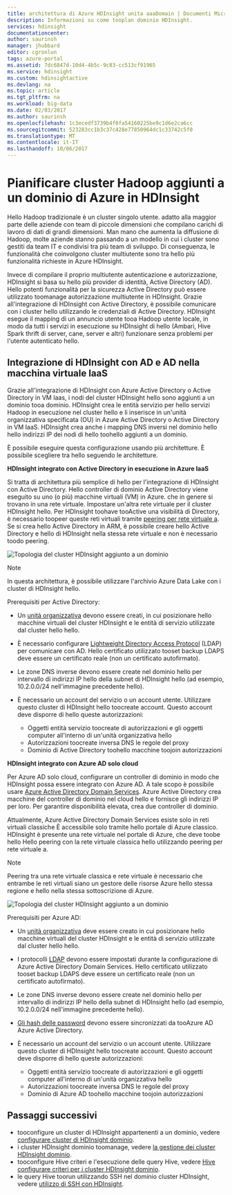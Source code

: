 ```yaml
---
title: architettura di Azure HDInsight unita aaaDomain | Documenti Microsoft
description: Informazioni su come tooplan dominio HDInsight.
services: hdinsight
documentationcenter: 
author: saurinsh
manager: jhubbard
editor: cgronlun
tags: azure-portal
ms.assetid: 7dc6847d-10d4-4b5c-9c83-cc513cf91965
ms.service: hdinsight
ms.custom: hdinsightactive
ms.devlang: na
ms.topic: article
ms.tgt_pltfrm: na
ms.workload: big-data
ms.date: 02/03/2017
ms.author: saurinsh
ms.openlocfilehash: 1c3ecedf3739b4f8fa54160225be9c1d6e2ca6cc
ms.sourcegitcommit: 523283cc1b3c37c428e77850964dc1c33742c5f0
ms.translationtype: MT
ms.contentlocale: it-IT
ms.lasthandoff: 10/06/2017
---
```

# <a name="plan-azure-domain-joined-hadoop-clusters-in-hdinsight"></a>Pianificare cluster Hadoop aggiunti a un dominio di Azure in HDInsight

Hello Hadoop tradizionale è un cluster singolo utente. adatto alla maggior parte delle aziende con team di piccole dimensioni che compilano carichi di lavoro di dati di grandi dimensioni. Man mano che aumenta la diffusione di Hadoop, molte aziende stanno passando a un modello in cui i cluster sono gestiti da team IT e condivisi tra più team di sviluppo. Di conseguenza, le funzionalità che coinvolgono cluster multiutente sono tra hello più funzionalità richieste in Azure HDInsight.

Invece di compilare il proprio multiutente autenticazione e autorizzazione, HDInsight si basa su hello più provider di identità, Active Directory (AD). Hello potenti funzionalità per la sicurezza Active Directory può essere utilizzato toomanage autorizzazione multiutente in HDInsight. Grazie all'integrazione di HDInsight con Active Directory, è possibile comunicare con i cluster hello utilizzando le credenziali di Active Directory. HDInsight esegue il mapping di un annuncio utente tooa Hadoop utente locale, in modo da tutti i servizi in esecuzione su HDInsight di hello (Ambari, Hive Spark thrift di server, cane, server e altri) funzionare senza problemi per l'utente autenticato hello.

## <a name="integrate-hdinsight-with-ad-and-ad-on-iaas-vm"></a>Integrazione di HDInsight con AD e AD nella macchina virtuale IaaS

Grazie all'integrazione di HDInsight con Azure Active Directory o Active Directory in VM Iaas, i nodi del cluster HDInsight hello sono aggiunti a un dominio tooa dominio. HDInsight crea le entità servizio per hello servizi Hadoop in esecuzione nel cluster hello e li inserisce in un'unità organizzativa specificata (OU) in Azure Active Directory o Active Directory in VM IaaS. HDInsight crea anche i mapping DNS inversi nel dominio hello hello indirizzi IP dei nodi di hello toohello aggiunti a un dominio.

È possibile eseguire questa configurazione usando più architetture. È possibile scegliere tra hello seguendo le architetture.

**HDInsight integrato con Active Directory in esecuzione in Azure IaaS**

Si tratta di architettura più semplice di hello per l'integrazione di HDInsight con Active Directory. Hello controller di dominio Active Directory viene eseguito su uno (o più) macchine virtuali (VM) in Azure. che in genere si trovano in una rete virtuale. Impostare un'altra rete virtuale per il cluster HDInsight hello. Per HDInsight toohave tooActive una visibilità di Directory, è necessario toopeer queste reti virtuali tramite [peering per rete virtuale a](../virtual-network/virtual-network-create-peering.md). Se si crea hello Active Directory in ARM, è possibile creare hello Active Directory e hello di HDInsight nella stessa rete virtuale e non è necessario toodo peering. 

![Topologia del cluster HDInsight aggiunto a un dominio](./media/hdinsight-domain-joined-architecture/hdinsight-domain-joined-architecture_1.png)

> [!NOTE]
> In questa architettura, è possibile utilizzare l'archivio Azure Data Lake con i cluster di HDInsight hello.


Prerequisiti per Active Directory:

* Un [unità organizzativa](../active-directory-domain-services/active-directory-ds-admin-guide-create-ou.md) devono essere creati, in cui posizionare hello macchine virtuali del cluster HDInsight e le entità di servizio utilizzate dal cluster hello hello.
* È necessario configurare [Lightweight Directory Access Protocol](../active-directory-domain-services/active-directory-ds-admin-guide-configure-secure-ldap.md) (LDAP) per comunicare con AD. Hello certificato utilizzato tooset backup LDAPS deve essere un certificato reale (non un certificato autofirmato).
* Le zone DNS inverse devono essere create nel dominio hello per intervallo di indirizzi IP hello della subnet di HDInsight hello (ad esempio, 10.2.0.0/24 nell'immagine precedente hello).
* È necessario un account del servizio o un account utente. Utilizzare questo cluster di HDInsight hello toocreate account. Questo account deve disporre di hello queste autorizzazioni:

    - Oggetti entità servizio toocreate di autorizzazioni e gli oggetti computer all'interno di un'unità organizzativa hello
    - Autorizzazioni toocreate inversa DNS le regole del proxy
    - Dominio di Active Directory toohello macchine toojoin autorizzazioni

**HDInsight integrato con Azure AD solo cloud**

Per Azure AD solo cloud, configurare un controller di dominio in modo che HDInsight possa essere integrato con Azure AD. A tale scopo è possibile usare [Azure Active Directory Domain Services](../active-directory-domain-services/active-directory-ds-overview.md). Azure Active Directory crea macchine del controller di dominio nel cloud hello e fornisce gli indirizzi IP per loro. Per garantire disponibilità elevata, crea due controller di dominio.

Attualmente, Azure Active Directory Domain Services esiste solo in reti virtuali classiche È accessibile solo tramite hello portale di Azure classico. HDInsight è presente una rete virtuale nel portale di Azure, che deve toobe hello Hello peering con la rete virtuale classica hello utilizzando peering per rete virtuale a.

> [!NOTE]
> Peering tra una rete virtuale classica e rete virtuale è necessario che entrambe le reti virtuali siano un gestore delle risorse Azure hello stessa regione e hello nella stessa sottoscrizione di Azure.

![Topologia del cluster HDInsight aggiunto a un dominio](./media/hdinsight-domain-joined-architecture/hdinsight-domain-joined-architecture_2.png)

Prerequisiti per Azure AD:

* Un [unità organizzativa](../active-directory-domain-services/active-directory-ds-admin-guide-create-ou.md) deve essere creato in cui posizionare hello macchine virtuali del cluster HDInsight e le entità di servizio utilizzate dal cluster hello hello.
* I protocolli [LDAP](../active-directory-domain-services/active-directory-ds-admin-guide-configure-secure-ldap.md) devono essere impostati durante la configurazione di Azure Active Directory Domain Services. Hello certificato utilizzato tooset backup LDAPS deve essere un certificato reale (non un certificato autofirmato).
* Le zone DNS inverse devono essere create nel dominio hello per intervallo di indirizzi IP hello della subnet di HDInsight hello (ad esempio, 10.2.0.0/24 nell'immagine precedente hello).
* [Gli hash delle password](../active-directory-domain-services/active-directory-ds-getting-started-password-sync.md) devono essere sincronizzati da tooAzure AD Azure Active Directory.
* È necessario un account del servizio o un account utente. Utilizzare questo cluster di HDInsight hello toocreate account. Questo account deve disporre di hello queste autorizzazioni:

    - Oggetti entità servizio toocreate di autorizzazioni e gli oggetti computer all'interno di un'unità organizzativa hello
    - Autorizzazioni toocreate inversa DNS le regole del proxy
    - Dominio di Azure AD toohello macchine toojoin autorizzazioni

## <a name="next-steps"></a>Passaggi successivi
* tooconfigure un cluster di HDInsight appartenenti a un dominio, vedere [configurare cluster di HDInsight dominio](hdinsight-domain-joined-configure.md).
* i cluster HDInsight dominio toomanage, vedere [la gestione dei cluster HDInsight dominio](hdinsight-domain-joined-manage.md).
* tooconfigure Hive criteri e l'esecuzione delle query Hive, vedere [Hive configurare criteri per i cluster HDInsight dominio](hdinsight-domain-joined-run-hive.md).
* le query Hive toorun utilizzando SSH nel dominio cluster HDInsight, vedere [utilizzo di SSH con HDInsight](hdinsight-hadoop-linux-use-ssh-unix.md).
